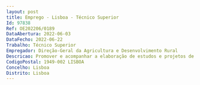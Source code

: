 ```yaml
--- 
layout: post
title: Emprego - Lisboa - Técnico Superior
Id: 97838
Ref: OE202206/0189
DataAbertura: 2022-06-03
DataFecho: 2022-06-22
Trabalho: Técnico Superior
Empregador: Direção-Geral da Agricultura e Desenvolvimento Rural
Descricao: Promover e acompanhar a elaboração de estudos e projetos de infraestruturas hidráulicas (barragens, redes de rega coletivas, de drenagem e de caminhos rurais) no âmbito da construção de novos aproveitamentos hidroagrícolas ou na reabilitação e modernização dos já existentes   Promover a classificação quanto à classe de risco das barragens integradas em aproveitamentos hidroagrícolas, existentes ou a construir, e controlar e assegurar as intervenções nas barragens hidroagrícolas, de modo a cumprir com as normas do Regulamento de Segurança de Barragens (segurança estrutural, hidráulico operacional e ambiental)  Colaborar com as autoridades do domínio hídrico (Autoridade Nacional da Água – APA) nos estudos e projetos e obras de infraestruturas hidráulicas relativo a Aproveitamento de Fins Múltiplos, das obras de regularização com influência nos solos agrícolas (avaliação das disponibilidades hídricas, vertente quantidade e qualidade)  Enquadrar e avaliar os impactos atuais e futuro no território das atividades agroflorestais e das infraestruturas hidráulicas.
CodigoPostal: 1949-002 LISBOA
Concelho: Lisboa
Distrito: Lisboa
--- 
```

